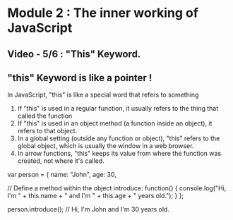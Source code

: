 # Module 2 : The inner working of JavaScript

## Video - 5/6 : "This" Keyword.

## "this" Keyword is like a pointer !

In JavaScript, "this" is like a special word that refers to something

1. If "this" is used in a regular function, it usually refers to the thing that called the function
2. If "this" is used in an object method (a function inside an object), it refers to that object.
3. In a global setting (outside any function or object), "this" refers to the global object, which is usually the window in a web browser.
4. In arrow functions, "this" keeps its value from where the function was created, not where it's called.



var person = {
  name: "John",
  age: 30,
  
  // Define a method within the object
  introduce: function() {
    console.log("Hi, I'm " + this.name + " and I'm " + this.age + " years old.");
  }
};

person.introduce(); // Hi, I'm  John  and I'm 30 years old. 

